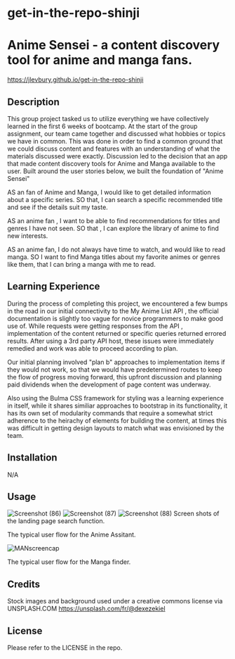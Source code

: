 # get-in-the-repo-shinji


# Anime Sensei - a content discovery tool for anime and manga fans.
https://jlevbury.github.io/get-in-the-repo-shinji

## Description
This group project tasked us to utilize everything we have collectively learned in the first 6 weeks of bootcamp.  At the start of the group assignment, our team came together and discussed what hobbies or topics we have in common. This was done in order to find a common ground that we could discuss content and features with an understanding of what the materials discussed were exactly.  Discussion led to the decision that an app that made content discovery tools for Anime and Manga available to the user. Built around the user stories below, we built the foundation of "Anime Sensei"

AS an fan of Anime and Manga, I would like to get detailed information about a specific series.
SO that, I can search a specific recommended title and see if the details suit my taste.

AS an anime fan , I want to be able to find recommendations for  titles and genres I have not seen.
SO that , I can explore the library of anime to find new interests.

AS an anime fan, I do not always have time to watch, and would like to read manga.
SO I want to find Manga titles about my favorite animes or genres like them, that I can bring a manga with me to read.




## Learning Experience
During the process of completing this project, we encountered a few bumps in the road in our initial connectivity to the My Anime List API , the official documentation is slightly too vague for novice programmers to make good use of. While requests were getting responses from the API , implementation of the content returned or specific queries returned errored results. After using a 3rd party API host, these issues were immediately remedied and work was able to proceed according to plan. 

Our initial planning involved "plan b" approaches to implementation items if they would not work, so that we would have predetermined routes to keep the flow of progress moving forward, this upfront discussion and planning paid dividends when the development of page content was underway.

Also using the Bulma CSS framework for styling was a learning experience in itself, while it shares similiar approaches to bootstrap in its functionality, it has its own set of modularity commands that require a somewhat strict adherence to the heirachy of elements for building the content, at times this was difficult in getting design layouts to match what was envisioned by the team.



## Installation
N/A

## Usage


![Screenshot (86)](https://user-images.githubusercontent.com/125767916/236344286-8ba9c62b-d1c6-40e2-abe9-bd691154d33c.png)
![Screenshot (87)](https://user-images.githubusercontent.com/125767916/236344529-dcd75f35-dfc4-4955-b31c-3af57f85a8f0.png)
![Screenshot (88)](https://user-images.githubusercontent.com/125767916/236344643-fe0c4c6d-9ad9-404e-911d-ae8cb7b63c69.png)
Screen shots of the landing page search function.

The typical user flow for the Anime Assitant.

![MANscreencap](https://user-images.githubusercontent.com/125767916/236020708-42e95c27-5208-4c6d-9670-36311edbf458.gif)

The typical user flow for the Manga finder.

## Credits
Stock images and background used under a creative commons license via UNSPLASH.COM
https://unsplash.com/fr/@dexezekiel

## License

Please refer to the LICENSE in the repo.


